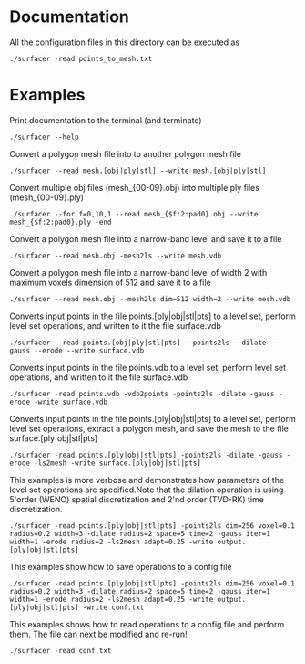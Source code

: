 # Documentation
All the configuration files in this directory can be executed as
```
./surfacer -read points_to_mesh.txt
```

# Examples
Print documentation to the terminal (and terminate)
```
./surfacer --help
```

Convert a polygon mesh file into to another polygon mesh file
```
./surfacer --read mesh.[obj|ply|stl] --write mesh.[obj|ply|stl]
```

Convert multiple obj files (mesh_{00-09}.obj) into multiple ply files (mesh_{00-09}.ply)
```
./surfacer --for f=0,10,1 --read mesh_{$f:2:pad0}.obj --write mesh_{$f:2:pad0}.ply -end
```

Convert a polygon mesh file into a narrow-band level and save it to a file
```
./surfacer --read mesh.obj -mesh2ls --write mesh.vdb
```

Convert a polygon mesh file into a narrow-band level of width 2 with maximum voxels dimension of 512 and save it to a file
```
./surfacer --read mesh.obj --mesh2ls dim=512 width=2 --write mesh.vdb
```

Converts input points in the file points.[ply|obj|stl|pts] to a level set, perform level set operations, and written to it the file surface.vdb
```
./surfacer --read points.[obj|ply|stl|pts] --points2ls --dilate --gauss --erode --write surface.vdb
```

Converts input points in the file points.vdb to a level set, perform level set operations, and written to it the file surface.vdb
```
./surfacer -read points.vdb -vdb2points -points2ls -dilate -gauss -erode -write surface.vdb
```

Converts input points in the file points.[ply|obj|stl|pts] to a level set, perform level set operations, extract a polygon mesh, and save the mesh to the file surface.[ply|obj|stl|pts]
```
./surfacer -read points.[ply|obj|stl|pts] -points2ls -dilate -gauss -erode -ls2mesh -write surface.[ply|obj|stl|pts]
```

This examples is more verbose and demonstrates how parameters of the level set operations are specified.Note that the dilation operation is using 5'order (WENO) spatial discretization and 2'nd order (TVD-RK) time discretization.
```
./surfacer -read points.[ply|obj|stl|pts] -points2ls dim=256 voxel=0.1 radius=0.2 width=3 -dilate radius=2 space=5 time=2 -gauss iter=1 width=1 -erode radius=2 -ls2mesh adapt=0.25 -write output.[ply|obj|stl|pts]
```

This examples show how to save operations to a config file
```
./surfacer -read points.[ply|obj|stl|pts] -points2ls dim=256 voxel=0.1 radius=0.2 width=3 -dilate radius=2 space=5 time=2 -gauss iter=1 width=1 -erode radius=2 -ls2mesh adapt=0.25 -write output.[ply|obj|stl|pts] -write conf.txt
```

This examples shows how to read operations to a config file and perform them. The file can next be modified and re-run!
```
./surfacer -read conf.txt
```